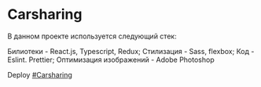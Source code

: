 # Carsharing

В данном проекте используется следующий стек:

Билиотеки - React.js, Typescript, Redux;
Стилизация - Sass, flexbox;
Код - Eslint. Prettier;
Оптимизация изображений - Adobe Photoshop

Deploy [#Carsharing](https://fominnv.github.io/carsharing/)
